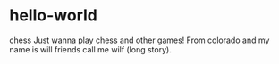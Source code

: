 # hello-world
chess
Just wanna play chess and other games! From colorado and my name is will friends call me wilf (long story).
